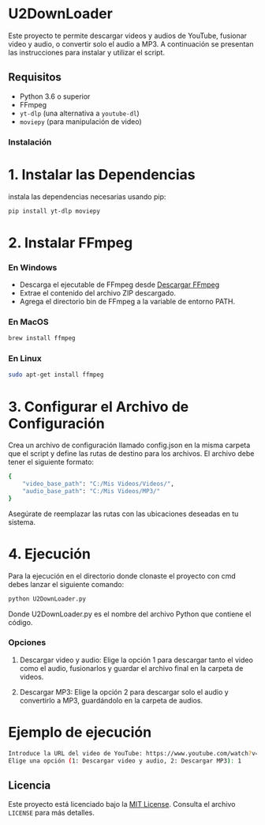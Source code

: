# U2DownLoader

Este proyecto te permite descargar videos y audios de YouTube, fusionar video y audio, o convertir solo el audio a MP3. A continuación se presentan las instrucciones para instalar y utilizar el script.

## Requisitos

- Python 3.6 o superior
- FFmpeg
- `yt-dlp` (una alternativa a `youtube-dl`)
- `moviepy` (para manipulación de video)

### Instalación

# 1. Instalar las Dependencias

instala las dependencias necesarias usando pip:

```bash
pip install yt-dlp moviepy
``` 

# 2. Instalar FFmpeg


### En Windows

- Descarga el ejecutable de FFmpeg desde [Descargar FFmpeg](https://ffmpeg.org/download.html)
- Extrae el contenido del archivo ZIP descargado.
- Agrega el directorio bin de FFmpeg a la variable de entorno PATH.

### En MacOS

```bash
brew install ffmpeg
``` 

### En Linux

```bash
sudo apt-get install ffmpeg
``` 

# 3. Configurar el Archivo de Configuración
Crea un archivo de configuración llamado config.json en la misma carpeta que el script y define las rutas de destino para los archivos. El archivo debe tener el siguiente formato:

```bash
{
    "video_base_path": "C:/Mis Videos/Videos/",
    "audio_base_path": "C:/Mis Videos/MP3/"
}
``` 

Asegúrate de reemplazar las rutas con las ubicaciones deseadas en tu sistema.

# 4. Ejecución

Para la ejecución en el directorio donde clonaste el proyecto con cmd debes lanzar el siguiente comando:

```bash
python U2DownLoader.py
``` 

Donde U2DownLoader.py es el nombre del archivo Python que contiene el código.

### Opciones

1. Descargar video y audio: Elige la opción 1 para descargar tanto el video como el audio, fusionarlos y guardar el archivo final en la carpeta de videos.

2. Descargar MP3: Elige la opción 2 para descargar solo el audio y convertirlo a MP3, guardándolo en la carpeta de audios.


# Ejemplo de ejecución
```bash
Introduce la URL del video de YouTube: https://www.youtube.com/watch?v=oD5f55ohsc4
Elige una opción (1: Descargar video y audio, 2: Descargar MP3): 1
``` 

## Licencia

Este proyecto está licenciado bajo la [MIT License](LICENSE). Consulta el archivo `LICENSE` para más detalles.